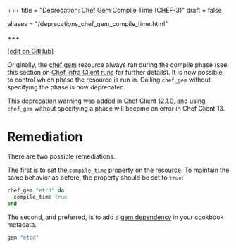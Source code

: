 +++
title = "Deprecation: Chef Gem Compile Time (CHEF-3)"
draft = false

aliases = "/deprecations_chef_gem_compile_time.html"


  
    
    
    
    
+++    

[\[edit on
GitHub\]](https://github.com/chef/chef-web-docs/blob/master/chef_master/source/deprecations_chef_gem_compile_time.rst)

<meta name="robots" content="noindex">

Originally, the [chef gem](/resource_chef_gem/) resource always ran
during the <span class="title-ref">compile</span> phase (see this
section on [Chef Infra Client
runs](/chef_client_overview.html#the-chef-client-run) for further
details). It is now possible to control which phase the resource is run
in. Calling `chef_gem` without specifying the phase is now deprecated.

This deprecation warning was added in Chef Client 12.1.0, and using
`chef_gem` without specifying a phase will become an error in Chef
Client 13.

Remediation
===========

There are two possible remediations.

The first is to set the `compile_time` property on the resource. To
maintain the same behavior as before, the property should be set to
`true`:

``` ruby
chef_gem "etcd" do
  compile_time true
end
```

The second, and preferred, is to add a [gem
dependency](/config_rb_metadata/) in your cookbook metadata.

``` ruby
gem "etcd"
```
